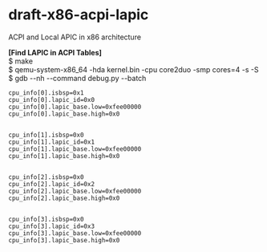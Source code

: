 # draft-x86-acpi-lapic
ACPI and Local APIC in x86 architecture

**[Find LAPIC in ACPI Tables]**   
$ make    
$ qemu-system-x86_64 -hda kernel.bin -cpu core2duo -smp cores=4 -s -S   
$ gdb --nh --command debug.py --batch

```
cpu_info[0].isbsp=0x1
cpu_info[0].lapic_id=0x0
cpu_info[0].lapic_base.low=0xfee00000
cpu_info[0].lapic_base.high=0x0


cpu_info[1].isbsp=0x0
cpu_info[1].lapic_id=0x1
cpu_info[1].lapic_base.low=0xfee00000
cpu_info[1].lapic_base.high=0x0


cpu_info[2].isbsp=0x0
cpu_info[2].lapic_id=0x2
cpu_info[2].lapic_base.low=0xfee00000
cpu_info[2].lapic_base.high=0x0


cpu_info[3].isbsp=0x0
cpu_info[3].lapic_id=0x3
cpu_info[3].lapic_base.low=0xfee00000
cpu_info[3].lapic_base.high=0x0
```
